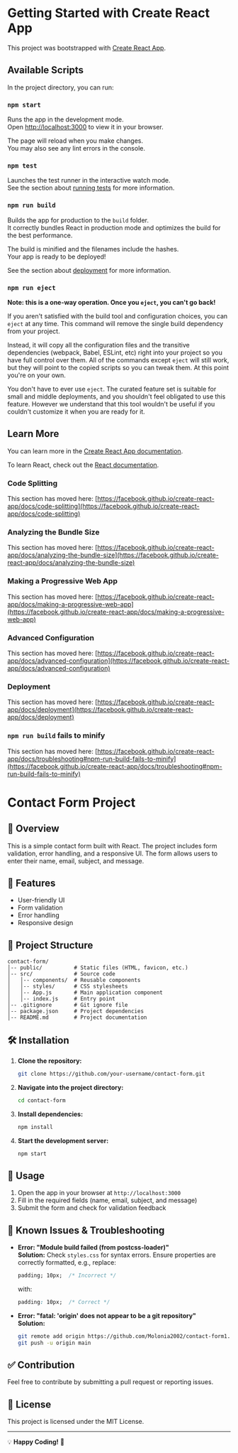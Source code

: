 # Getting Started with Create React App

This project was bootstrapped with [Create React App](https://github.com/facebook/create-react-app).

## Available Scripts

In the project directory, you can run:

### `npm start`

Runs the app in the development mode.\
Open [http://localhost:3000](http://localhost:3000) to view it in your browser.

The page will reload when you make changes.\
You may also see any lint errors in the console.

### `npm test`

Launches the test runner in the interactive watch mode.\
See the section about [running tests](https://facebook.github.io/create-react-app/docs/running-tests) for more information.

### `npm run build`

Builds the app for production to the `build` folder.\
It correctly bundles React in production mode and optimizes the build for the best performance.

The build is minified and the filenames include the hashes.\
Your app is ready to be deployed!

See the section about [deployment](https://facebook.github.io/create-react-app/docs/deployment) for more information.

### `npm run eject`

**Note: this is a one-way operation. Once you `eject`, you can't go back!**

If you aren't satisfied with the build tool and configuration choices, you can `eject` at any time. This command will remove the single build dependency from your project.

Instead, it will copy all the configuration files and the transitive dependencies (webpack, Babel, ESLint, etc) right into your project so you have full control over them. All of the commands except `eject` will still work, but they will point to the copied scripts so you can tweak them. At this point you're on your own.

You don't have to ever use `eject`. The curated feature set is suitable for small and middle deployments, and you shouldn't feel obligated to use this feature. However we understand that this tool wouldn't be useful if you couldn't customize it when you are ready for it.

## Learn More

You can learn more in the [Create React App documentation](https://facebook.github.io/create-react-app/docs/getting-started).

To learn React, check out the [React documentation](https://reactjs.org/).

### Code Splitting

This section has moved here: [https://facebook.github.io/create-react-app/docs/code-splitting](https://facebook.github.io/create-react-app/docs/code-splitting)

### Analyzing the Bundle Size

This section has moved here: [https://facebook.github.io/create-react-app/docs/analyzing-the-bundle-size](https://facebook.github.io/create-react-app/docs/analyzing-the-bundle-size)

### Making a Progressive Web App

This section has moved here: [https://facebook.github.io/create-react-app/docs/making-a-progressive-web-app](https://facebook.github.io/create-react-app/docs/making-a-progressive-web-app)

### Advanced Configuration

This section has moved here: [https://facebook.github.io/create-react-app/docs/advanced-configuration](https://facebook.github.io/create-react-app/docs/advanced-configuration)

### Deployment

This section has moved here: [https://facebook.github.io/create-react-app/docs/deployment](https://facebook.github.io/create-react-app/docs/deployment)

### `npm run build` fails to minify

This section has moved here: [https://facebook.github.io/create-react-app/docs/troubleshooting#npm-run-build-fails-to-minify](https://facebook.github.io/create-react-app/docs/troubleshooting#npm-run-build-fails-to-minify)

# Contact Form Project

## 📌 Overview
This is a simple contact form built with React. The project includes form validation, error handling, and a responsive UI. The form allows users to enter their name, email, subject, and message.

## 🚀 Features
- User-friendly UI
- Form validation
- Error handling
- Responsive design

## 📂 Project Structure
```
contact-form/
│-- public/          # Static files (HTML, favicon, etc.)
│-- src/             # Source code
│   │-- components/  # Reusable components
│   │-- styles/      # CSS stylesheets
│   │-- App.js       # Main application component
│   │-- index.js     # Entry point
│-- .gitignore       # Git ignore file
│-- package.json     # Project dependencies
│-- README.md        # Project documentation
```

## 🛠 Installation
1. **Clone the repository:**
   ```sh
   git clone https://github.com/your-username/contact-form.git
   ```

2. **Navigate into the project directory:**
   ```sh
   cd contact-form
   ```

3. **Install dependencies:**
   ```sh
   npm install
   ```

4. **Start the development server:**
   ```sh
   npm start
   ```

## 🎨 Usage
1. Open the app in your browser at `http://localhost:3000`
2. Fill in the required fields (name, email, subject, and message)
3. Submit the form and check for validation feedback

## 🐛 Known Issues & Troubleshooting
- **Error: "Module build failed (from postcss-loader)"**  
  **Solution:** Check `styles.css` for syntax errors. Ensure properties are correctly formatted, e.g., replace:
  ```css
  padding; 10px;  /* Incorrect */
  ```
  with:
  ```css
  padding: 10px;  /* Correct */
  ```

- **Error: "fatal: 'origin' does not appear to be a git repository"**  
  **Solution:**
  ```sh
  git remote add origin https://github.com/Molonia2002/contact-form1.git
  git push -u origin main
  ```

## ✅ Contribution
Feel free to contribute by submitting a pull request or reporting issues.

## 📜 License
This project is licensed under the MIT License.

---
💡 **Happy Coding!** 🚀


